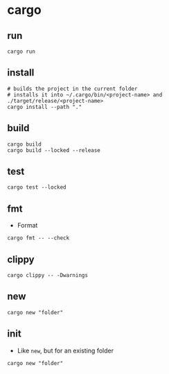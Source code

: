 # cargo

## run

```shell
cargo run
```

## install

```shell
# builds the project in the current folder
# installs it into ~/.cargo/bin/<project-name> and ./target/release/<project-name>
cargo install --path "."
```

## build

```shell
cargo build
cargo build --locked --release
```

## test

```shell
cargo test --locked
```

## fmt

- Format

```shell
cargo fmt -- --check
```

## clippy

```shell
cargo clippy -- -Dwarnings
```

## new

```shell
cargo new "folder"
```

## init

- Like `new`, but for an existing folder

```shell
cargo new "folder"
```
